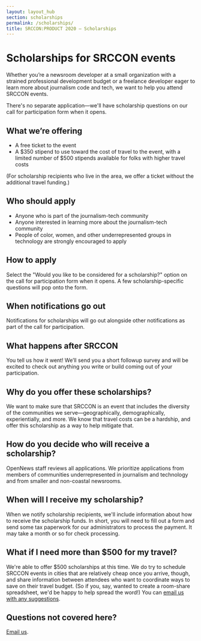 ```yaml
---
layout: layout_hub
section: scholarships
permalink: /scholarships/
title: SRCCON:PRODUCT 2020 — Scholarships
---
```


# Scholarships for SRCCON events

Whether you&rsquo;re a newsroom developer at a small organization with a strained professional development budget or a freelance developer eager to learn more about journalism code and tech, we want to help you attend SRCCON events.

There's no separate application—we'll have scholarship questions on our call for participation form when it opens.

## What we&rsquo;re offering

* A free ticket to the event
* A $350 stipend to use toward the cost of travel to the event, with a limited number of $500 stipends available for folks with higher travel costs

(For scholarship recipients who live in the area, we offer a ticket without the additional travel funding.)

## Who should apply

* Anyone who is part of the journalism-tech community
* Anyone interested in learning more about the journalism-tech community
* People of color, women, and other underrepresented groups in technology are strongly encouraged to apply

## How to apply

Select the "Would you like to be considered for a scholarship?" option on the call for participation form when it opens. A few scholarship-specific questions will pop onto the form.

## When notifications go out

Notifications for scholarships will go out alongside other notifications as part of the call for participation.

## What happens after SRCCON

You tell us how it went! We&rsquo;ll send you a short followup survey and will be excited to check out anything you write or build coming out of your participation.

## Why do you offer these scholarships?

We want to make sure that SRCCON is an event that includes the diversity of the communities we serve&mdash;geographically, demographically, experientially, and more. We know that travel costs can be a hardship, and offer this scholarship as a way to help mitigate that.

## How do you decide who will receive a scholarship?

OpenNews staff reviews all applications. We prioritize applications from members of communities underrepresented in journalism and technology and from smaller and non-coastal newsrooms.

## When will I receive my scholarship?

When we notify scholarship recipients, we'll include information about how to receive the scholarship funds. In short, you will need to fill out a form and send some tax paperwork for our administrators to process the payment. It may take a month or so for check processing.

## What if I need more than $500 for my travel?

We're able to offer $500 scholarships at this time. We do try to schedule SRCCON events in cities that are relatively cheap once you arrive, though, and share information between attendees who want to coordinate ways to save on their travel budget. (So if you, say, wanted to create a room-share spreadsheet, we'd be happy to help spread the word!) You can [email us with any suggestions](mailto:srccon@opennews.org).

## Questions not covered here?

[Email us](mailto:srccon@opennews.org).
